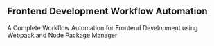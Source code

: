 ## Frontend Development Workflow Automation
A Complete Workflow Automation for Frontend Development using Webpack and Node Package Manager